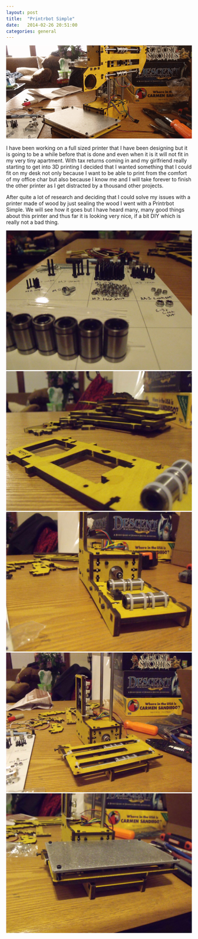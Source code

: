 ```yaml
---
layout: post
title:  "Printrbot Simple"
date:   2014-02-26 20:51:00
categories: general
---
```


<img src="/images/story/pbsimple.png" class="headline"/>

I have been working on a full sized printer that I have been designing but it is going to be a while before that is done and even when it is it will not fit in my very tiny apartment. With tax returns coming in
and my girlfriend really starting to get into 3D printing I decided that I wanted something that I could fit on my desk not only because I want to be able to print from the comfort of my office char but also
because I know me and I will take forever to finish the other printer as I get distracted by a thousand other projects.

After quite a lot of research and deciding that I could solve my issues with a printer made of wood by just sealing the wood I went with a Printrbot Simple. We will see how it goes but I have heard many, many good things about this printer and thus far it is looking very nice, if a bit DIY which is really not a bad thing.

<div class='gallery'>
    <img src="/images/story/simpleBuild1.jpg" comment='This is a magnetic mat that I got from iFixIt. If you ever do project with small metal parts like this I highly recommend getting one. It is even dry erase so you can label things.'/>
    <img src="/images/story/simpleBuild2.jpg" />
    <img src="/images/story/simpleBuild3.jpg" />
    <img src="/images/story/simpleBuild4.jpg" />
    <img src="/images/story/simpleBuild5.jpg" />
</div>